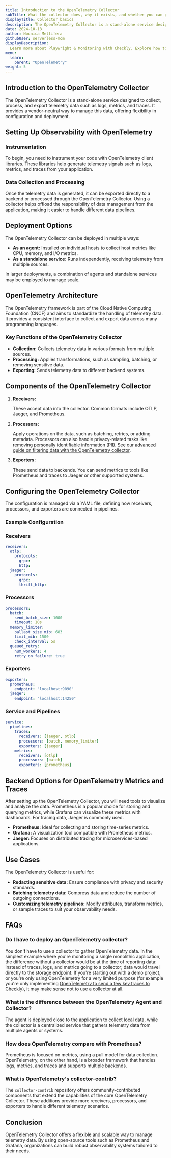 ```yaml
---
title: Introduction to the OpenTelemetry Collector
subTitle: What the collector does, why it exists, and whether you can get by without it.
displayTitle: Collector basics
description: The OpenTelemetry Collector is a stand-alone service designed to collect, process, and export telemetry data such as logs, metrics, and traces. It provides a vendor-neutral way to manage this data, offering flexibility in configuration and deployment.
date: 2024-10-18
author: Nocnica Mellifera
githubUser: serverless-mom
displayDescription: 
  Learn more about Playwright & Monitoring with Checkly. Explore how to automate your web with a reliable, programmable monitoring workflow.
menu:
  learn:
    parent: "OpenTelemetry"
weight: 5
---
```


## Introduction to the OpenTelemetry Collector

The OpenTelemetry Collector is a stand-alone service designed to collect, process, and export telemetry data such as logs, metrics, and traces. It provides a vendor-neutral way to manage this data, offering flexibility in configuration and deployment.

## Setting Up Observability with OpenTelemetry

### Instrumentation

To begin, you need to instrument your code with OpenTelemetry client libraries. These libraries help generate telemetry signals such as logs, metrics, and traces from your application.

### Data Collection and Processing

Once the telemetry data is generated, it can be exported directly to a backend or processed through the OpenTelemetry Collector. Using a collector helps offload the responsibility of data management from the application, making it easier to handle different data pipelines.

## Deployment Options

The OpenTelemetry Collector can be deployed in multiple ways:

- **As an agent:** Installed on individual hosts to collect host metrics like CPU, memory, and I/O metrics.
- **As a standalone service:** Runs independently, receiving telemetry from multiple sources.

In larger deployments, a combination of agents and standalone services may be employed to manage scale.

## OpenTelemetry Architecture

The OpenTelemetry framework is part of the Cloud Native Computing Foundation (CNCF) and aims to standardize the handling of telemetry data. It provides a consistent interface to collect and export data across many programming languages.

### Key Functions of the OpenTelemetry Collector

- **Collection:** Collects telemetry data in various formats from multiple sources.
- **Processing:** Applies transformations, such as sampling, batching, or removing sensitive data.
- **Exporting:** Sends telemetry data to different backend systems.

## Components of the OpenTelemetry Collector

1. **Receivers:**
    
    These accept data into the collector. Common formats include OTLP, Jaeger, and Prometheus.
    
2. **Processors:**
    
    Apply operations on the data, such as batching, retries, or adding metadata. Processors can also handle privacy-related tasks like removing personally identifiable information (PII). See our [advanced guide on filtering data with the OpenTelemetry collector](/learn/opentelemetry/otel-filtering).
    
3. **Exporters:**
    
    These send data to backends. You can send metrics to tools like Prometheus and traces to Jaeger or other supported systems.
    

## Configuring the OpenTelemetry Collector

The configuration is managed via a YAML file, defining how receivers, processors, and exporters are connected in pipelines.

### Example Configuration

### Receivers

```yaml
receivers:
  otlp:
    protocols:
      grpc:
      http:
  jaeger:
    protocols:
      grpc:
      thrift_http:

```

### Processors

```yaml
processors:
  batch:
    send_batch_size: 1000
    timeout: 10s
  memory_limiter:
    ballast_size_mib: 683
    limit_mib: 1500
    check_interval: 5s
  queued_retry:
    num_workers: 4
    retry_on_failure: true

```

### Exporters

```yaml
exporters:
  prometheus:
    endpoint: "localhost:9090"
  jaeger:
    endpoint: "localhost:14250"

```

### Service and Pipelines

```yaml
service:
  pipelines:
    traces:
      receivers: [jaeger, otlp]
      processors: [batch, memory_limiter]
      exporters: [jaeger]
    metrics:
      receivers: [otlp]
      processors: [batch]
      exporters: [prometheus]

```

## Backend Options for OpenTelemetry Metrics and Traces

After setting up the OpenTelemetry Collector, you will need tools to visualize and analyze the data. Prometheus is a popular choice for storing and querying metrics, while Grafana can visualize these metrics with dashboards. For tracing data, Jaeger is commonly used.

- **Prometheus:** Ideal for collecting and storing time-series metrics.
- **Grafana:** A visualization tool compatible with Prometheus metrics.
- **Jaeger:** Focuses on distributed tracing for microservices-based applications.

## Use Cases

The OpenTelemetry Collector is useful for:

- **Redacting sensitive data:** Ensure compliance with privacy and security standards.
- **Batching telemetry data:** Compress data and reduce the number of outgoing connections.
- **Customizing telemetry pipelines:** Modify attributes, transform metrics, or sample traces to suit your observability needs.

## FAQs

### Do I have to deploy an OpenTelemetry collector?

You don't have to use a collector to gather OpenTelemetry data. In the simplest example where you're monitoring a single monolithic application, the difference without a collector would be at the time of reporting data: instead of traces, logs, and metrics going to a collector; data would travel directly to the storage endpoint. If you're starting out with a demo project, or you're only using OpenTelemetry for a very limited purpose (for example you're only implementing [OpenTelemetry to send a few key traces to Checkly](https://www.checklyhq.com/docs/traces-open-telemetry/how-it-works/)), it may make sense not to use a collector at all.

### What is the difference between the OpenTelemetry Agent and Collector?

The agent is deployed close to the application to collect local data, while the collector is a centralized service that gathers telemetry data from multiple agents or systems.

### How does OpenTelemetry compare with Prometheus?

Prometheus is focused on metrics, using a pull model for data collection. OpenTelemetry, on the other hand, is a broader framework that handles logs, metrics, and traces and supports multiple backends.

### What is OpenTelemetry's collector-contrib?

The `collector-contrib` repository offers community-contributed components that extend the capabilities of the core OpenTelemetry Collector. These additions provide more receivers, processors, and exporters to handle different telemetry scenarios.

## Conclusion

OpenTelemetry Collector offers a flexible and scalable way to manage telemetry data. By using open-source tools such as Prometheus and Grafana, organizations can build robust observability systems tailored to their needs.